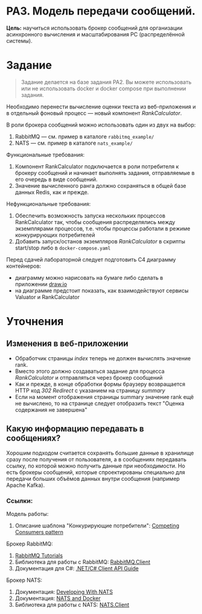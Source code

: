 # PA3. Модель передачи сообщений.

**Цель:** научиться использовать брокер сообщений для организации асинхронного вычисления и масштабирования РС (распределённой системы).

# Задание

>Задание делается на базе задания PA2. Вы можете использовать или не использовать docker и docker compose при выполнении задания.

Необходимо перенести вычисление оценки текста из веб-приложения и в отдельный фоновый процесс — новый компонент *RankCalculator*.

В роли брокера сообщений можно использовать один из двух на выбор:

1. RabbitMQ — см. пример в каталоге `rabbitmq_example/`
2. NATS — см. пример в каталоге `nats_example/`

Функциональные требования:

1. Компонент RankCalculator подключается в роли потребителя к брокеру сообщений и начинает выполнять задания, отправляемые в его очередь в виде сообщений.
2. Значение вычисленного ранга должно сохраняться в общей базе данных Redis, как и прежде.

Нефункциональные требования:

1. Обеспечить возможность запуска нескольких процессов RankCalculator так, чтобы сообщения распределялись между экземплярами процессов, т.е. чтобы процессы работали в режиме конкурирующих потребителей
2. Добавить запуск/останов экземпляров *RankCalculator* в скрипты start/stop либо в `docker-compose.yaml`

Перед сдачей лабораторной следует подготовить C4 диаграмму контейнеров:

- диаграмму можно нарисовать на бумаге либо сделать в приложении [draw.io](https://github.com/jgraph/drawio-desktop/releases)
- на диаграмме предстоит показать, как взаимодействуют сервисы Valuator и RankCalculator

# Уточнения

## Изменения в веб-приложении

* Обработчик страницы *index* теперь не должен вычислять значение rank.
* Вместо этого должно создаваться задание для процесса *RankCalculator* и отправляться через брокер сообщений
* Как и прежде, в конце обработки формы браузеру возвращается HTTP код *302 Redirect* с указанием на страницу *summary*
* Если на момент отображения страницы summary значение rank ещё не вычислено, то на странице следует отобразить текст "Оценка содержания не завершена"

## Какую информацию передавать в сообщениях?

Хорошим подходом считается сохранять большие данные в хранилище сразу после получения от пользователя, а в сообщениях передавать ссылку, по которой можно получить данные при необходимости. Но есть брокеры сообщений, которые спроектированы специально для передачи больших объёмов данных внутри сообщения (например Apache Kafka).

### Ссылки:

Модель работы:

1. Описание шаблона "Конкурирующие потребители": [Competing Consumers pattern](https://docs.microsoft.com/en-us/azure/architecture/patterns/competing-consumers)

Брокер RabbitMQ:

1. [RabbitMQ Tutorials](https://www.rabbitmq.com/tutorials)
2. Библиотека для работы с RabbitMQ: [RabbitMQ.Client](https://www.nuget.org/packages/RabbitMQ.Client)
3. Документация для C#: [.NET/C# Client API Guide](https://www.rabbitmq.com/client-libraries/dotnet-api-guide)

Брокер NATS:

1. Документация: [Developing With NATS](https://docs.nats.io/using-nats/developer)
2. Документация: [NATS and Docker](https://docs.nats.io/running-a-nats-service/nats_docker)
3. Библиотека для работы с NATS: [NATS.Client](https://www.nuget.org/packages/NATS.Client)
